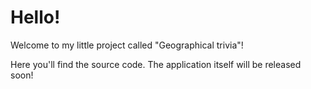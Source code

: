 # Hello!
Welcome to my little project called "Geographical trivia"!

Here you'll find the source code. The application itself  will be released soon!
